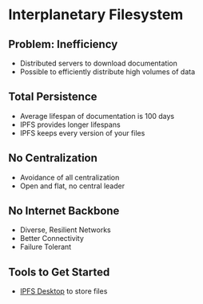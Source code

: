 # Interplanetary Filesystem

## Problem: Inefficiency
* Distributed servers to download documentation
* Possible to efficiently distribute high volumes of data

## Total Persistence
* Average lifespan of documentation is 100 days
* IPFS provides longer lifespans
* IPFS keeps every version of your files

## No Centralization
* Avoidance of all centralization
* Open and flat, no central leader

## No Internet Backbone
* Diverse, Resilient Networks
* Better Connectivity
* Failure Tolerant

## Tools to Get Started
* [IPFS Desktop](https://github.com/ipfs-shipyard/ipfs-desktop) to store files 
